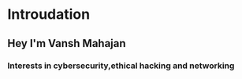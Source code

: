 # Introudation
<h2> Hey I'm Vansh Mahajan</h2>
<h3>Interests in cybersecurity,ethical hacking and networking</h3>
<img src='https://github.com/MikeCodesDotNET/ColoredBadges/blob/master/svg/dev/services/google_cloud_platform.svg

